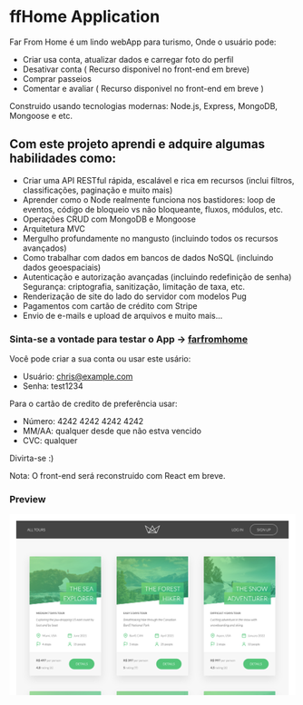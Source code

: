 # ffHome Application

Far From Home é um lindo webApp para turismo, Onde o usuário pode:
- Criar usa conta, atualizar dados e carregar foto do perfil 
- Desativar conta ( Recurso disponivel no front-end em breve)
- Comprar passeios
- Comentar e avaliar ( Recurso disponivel no front-end em breve )

Construido usando tecnologias modernas: Node.js, Express, MongoDB, Mongoose e etc.

## Com este projeto aprendi e adquire algumas habilidades como:

- Criar uma API RESTful rápida, escalável e rica em recursos (inclui filtros, classificações, paginação e muito mais)
- Aprender como o Node realmente funciona nos bastidores: loop de eventos, código de bloqueio vs não bloqueante, fluxos, módulos, etc.
- Operações CRUD com MongoDB e Mongoose
- Arquitetura MVC
- Mergulho profundamente no mangusto (incluindo todos os recursos avançados)
- Como trabalhar com dados em bancos de dados NoSQL (incluindo dados geoespaciais)
- Autenticação e autorização avançadas (incluindo redefinição de senha)
Segurança: criptografia, sanitização, limitação de taxa, etc.
- Renderização de site do lado do servidor com modelos Pug
- Pagamentos com cartão de crédito com Stripe
- Envio de e-mails e upload de arquivos e muito mais...

### Sinta-se a vontade para testar o App -> [farfromhome](https://farfromhome.herokuapp.com/)
Você pode criar a sua conta ou usar este usário:
- Usuário: chris@example.com
- Senha: test1234

Para o cartão de credito de preferência usar: 
- Número: 4242 4242 4242 4242
- MM/AA: qualquer desde que não estva vencido
- CVC: qualquer 

Divirta-se :)

Nota: O front-end será reconstruido com React em breve.

### Preview
<!-- ![Captura-do-app.png](public/img/Captura-do-app.png) -->
<a href="https://farfromhome.herokuapp.com/"><img src="public/img/Captura-do-app.png" class="media-object  img-responsive img-thumbnail" width="550px"></a>


